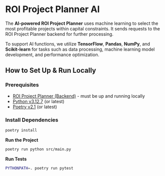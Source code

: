 # ROI Project Planner AI

The **AI-powered ROI Project Planner** uses machine learning to select the most profitable projects within capital
constraints. It sends requests to the ROI Project Planner backend for further processing.

To support AI functions, we utilize **TensorFlow**, **Pandas**, **NumPy**, and **Scikit-learn** for tasks such as data
processing, machine learning model development, and performance optimization.

## How to Set Up & Run Locally

### Prerequisites

- [ROI Project Planner (Backend)](https://github.com/ranzyblessings/roi-project-planner) - must be up and running
  locally
- [Python v3.12.7](https://www.python.org/) (or latest)
- [Poetry v2.1](https://python-poetry.org/docs/) (or latest)

### Install Dependencies

```bash
poetry install
```

**Run the Project**

```bash
poetry run python src/main.py
```

**Run Tests**

```bash
PYTHONPATH=. poetry run pytest
```
